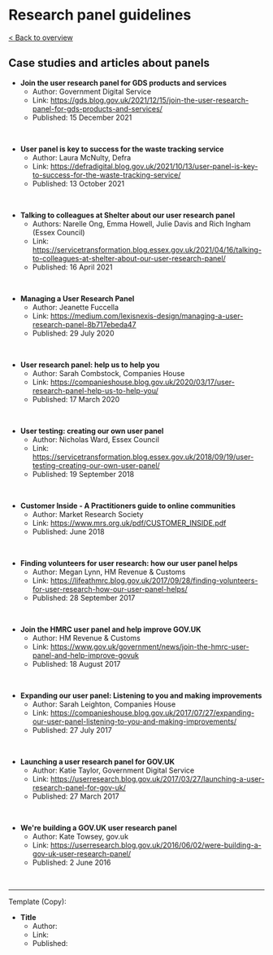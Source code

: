 # Research panel guidelines

<a href="https://github.com/thomashallam/NHSUserResearchPanel/blob/main/README.md#L1">< Back to overview</a>


## Case studies and articles about panels

* **Join the user research panel for GDS products and services**
  + Author: Government Digital Service 
  + Link: https://gds.blog.gov.uk/2021/12/15/join-the-user-research-panel-for-gds-products-and-services/
  + Published: 15 December 2021
<br>

* **User panel is key to success for the waste tracking service**
  + Author: Laura McNulty, Defra
  + Link: https://defradigital.blog.gov.uk/2021/10/13/user-panel-is-key-to-success-for-the-waste-tracking-service/
  + Published: 13 October 2021
<br>

* **Talking to colleagues at Shelter about our user research panel**
  + Authors: Narelle Ong, Emma Howell, Julie Davis and Rich Ingham (Essex Council)
  + Link: https://servicetransformation.blog.essex.gov.uk/2021/04/16/talking-to-colleagues-at-shelter-about-our-user-research-panel/ 
  + Published: 16 April 2021
<br>

* **Managing a User Research Panel**
  + Author: Jeanette Fuccella
  + Link: https://medium.com/lexisnexis-design/managing-a-user-research-panel-8b717ebeda47
  + Published: 29 July 2020
<br>


* **User research panel: help us to help you**
  + Author: Sarah Combstock, Companies House
  + Link: https://companieshouse.blog.gov.uk/2020/03/17/user-research-panel-help-us-to-help-you/
  + Published: 17 March 2020
<br>

* **User testing: creating our own user panel**
  + Author: Nicholas Ward, Essex Council
  + Link: https://servicetransformation.blog.essex.gov.uk/2018/09/19/user-testing-creating-our-own-user-panel/
  + Published: 19 September 2018
<br>

* **Customer Inside - A Practitioners guide to online communities**
  + Author: Market Research Society
  + Link: https://www.mrs.org.uk/pdf/CUSTOMER_INSIDE.pdf
  + Published: June 2018
<br>

* **Finding volunteers for user research: how our user panel helps**
  + Author: Megan Lynn, HM Revenue & Customs
  + Link: https://lifeathmrc.blog.gov.uk/2017/09/28/finding-volunteers-for-user-research-how-our-user-panel-helps/
  + Published: 28 September 2017
<br>

* **Join the HMRC user panel and help improve GOV.UK**
  + Author:  HM Revenue & Customs
  + Link: https://www.gov.uk/government/news/join-the-hmrc-user-panel-and-help-improve-govuk
  + Published: 18 August 2017
<br>

* **Expanding our user panel: Listening to you and making improvements**
  + Author:  Sarah Leighton, Companies House
  + Link: https://companieshouse.blog.gov.uk/2017/07/27/expanding-our-user-panel-listening-to-you-and-making-improvements/
  + Published: 27 July 2017
<br>

* **Launching a user research panel for GOV.UK**
  + Author: Katie Taylor, Government Digital Service
  + Link: https://userresearch.blog.gov.uk/2017/03/27/launching-a-user-research-panel-for-gov-uk/ 
  + Published: 27 March 2017
<br>

* **We're building a GOV.UK user research panel**
  + Author:  Kate Towsey, gov.uk
  + Link: https://userresearch.blog.gov.uk/2016/06/02/were-building-a-gov-uk-user-research-panel/
  + Published: 2 June 2016
<br>



---
Template (Copy):

* **Title**
  + Author:  
  + Link: 
  + Published: 
<br>